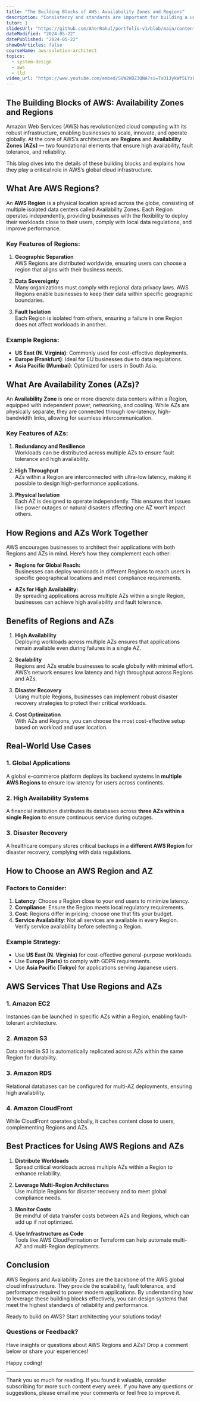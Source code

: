 ```yaml
---
title: "The Building Blocks of AWS: Availability Zones and Regions"
description: "Consistency and standards are important for building a unified design language and help the user know what to expect from our product and how to use it. However, this does not mean sacrificing the user experience. In this sense, the context and needs of our users are priorities when developing our solutions."
tutor: 1
slidesUrl: "https://github.com/AherRahul/portfolio-v1/blob/main/content/articles/aws-solution-architect-exam-guide.md"
dateModified: "2024-05-22"
datePublished: "2024-05-22"
showOnArticles: false
courseName: aws-solution-architect
topics:
  - system-design
  - aws
  - lld
video_url: "https://www.youtube.com/embed/SVW2HBZ3QNA?si=TsD1JykWf5LYzBil"
---
```


## The Building Blocks of AWS: Availability Zones and Regions

Amazon Web Services (AWS) has revolutionized cloud computing with its robust infrastructure, enabling businesses to scale, innovate, and operate globally. At the core of AWS’s architecture are **Regions** and **Availability Zones (AZs)** — two foundational elements that ensure high availability, fault tolerance, and reliability. 

This blog dives into the details of these building blocks and explains how they play a critical role in AWS’s global cloud infrastructure.



## What Are AWS Regions?

An **AWS Region** is a physical location spread across the globe, consisting of multiple isolated data centers called Availability Zones. Each Region operates independently, providing businesses with the flexibility to deploy their workloads close to their users, comply with local data regulations, and improve performance.

### Key Features of Regions:
1. **Geographic Separation**  
   AWS Regions are distributed worldwide, ensuring users can choose a region that aligns with their business needs.

2. **Data Sovereignty**  
   Many organizations must comply with regional data privacy laws. AWS Regions enable businesses to keep their data within specific geographic boundaries.

3. **Fault Isolation**  
   Each Region is isolated from others, ensuring a failure in one Region does not affect workloads in another.

### Example Regions:
- **US East (N. Virginia)**: Commonly used for cost-effective deployments.
- **Europe (Frankfurt)**: Ideal for EU businesses due to data regulations.
- **Asia Pacific (Mumbai)**: Optimized for users in South Asia.



## What Are Availability Zones (AZs)?

An **Availability Zone** is one or more discrete data centers within a Region, equipped with independent power, networking, and cooling. While AZs are physically separate, they are connected through low-latency, high-bandwidth links, allowing for seamless intercommunication.

### Key Features of AZs:
1. **Redundancy and Resilience**  
   Workloads can be distributed across multiple AZs to ensure fault tolerance and high availability.

2. **High Throughput**  
   AZs within a Region are interconnected with ultra-low latency, making it possible to design high-performance applications.

3. **Physical Isolation**  
   Each AZ is designed to operate independently. This ensures that issues like power outages or natural disasters affecting one AZ won’t impact others.



## How Regions and AZs Work Together

AWS encourages businesses to architect their applications with both Regions and AZs in mind. Here’s how they complement each other:

- **Regions for Global Reach:**  
  Businesses can deploy workloads in different Regions to reach users in specific geographical locations and meet compliance requirements.

- **AZs for High Availability:**  
  By spreading applications across multiple AZs within a single Region, businesses can achieve high availability and fault tolerance.



## Benefits of Regions and AZs

1. **High Availability**  
   Deploying workloads across multiple AZs ensures that applications remain available even during failures in a single AZ.

2. **Scalability**  
   Regions and AZs enable businesses to scale globally with minimal effort. AWS’s network ensures low latency and high throughput across Regions and AZs.

3. **Disaster Recovery**  
   Using multiple Regions, businesses can implement robust disaster recovery strategies to protect their critical workloads.

4. **Cost Optimization**  
   With AZs and Regions, you can choose the most cost-effective setup based on workload and user location.



## Real-World Use Cases

### 1. **Global Applications**
   A global e-commerce platform deploys its backend systems in **multiple AWS Regions** to ensure low latency for users across continents.

### 2. **High Availability Systems**
   A financial institution distributes its databases across **three AZs within a single Region** to ensure continuous service during outages.

### 3. **Disaster Recovery**
   A healthcare company stores critical backups in a **different AWS Region** for disaster recovery, complying with data regulations.



## How to Choose an AWS Region and AZ

### Factors to Consider:
1. **Latency**: Choose a Region close to your end users to minimize latency.
2. **Compliance**: Ensure the Region meets local regulatory requirements.
3. **Cost**: Regions differ in pricing; choose one that fits your budget.
4. **Service Availability**: Not all services are available in every Region. Verify service availability before selecting a Region.

### Example Strategy:
- Use **US East (N. Virginia)** for cost-effective general-purpose workloads.
- Use **Europe (Paris)** to comply with GDPR requirements.
- Use **Asia Pacific (Tokyo)** for applications serving Japanese users.



## AWS Services That Use Regions and AZs

### 1. **Amazon EC2**
   Instances can be launched in specific AZs within a Region, enabling fault-tolerant architecture.

### 2. **Amazon S3**
   Data stored in S3 is automatically replicated across AZs within the same Region for durability.

### 3. **Amazon RDS**
   Relational databases can be configured for multi-AZ deployments, ensuring high availability.

### 4. **Amazon CloudFront**
   While CloudFront operates globally, it caches content close to users, complementing Regions and AZs.



## Best Practices for Using AWS Regions and AZs

1. **Distribute Workloads**  
   Spread critical workloads across multiple AZs within a Region to enhance reliability.

2. **Leverage Multi-Region Architectures**  
   Use multiple Regions for disaster recovery and to meet global compliance needs.

3. **Monitor Costs**  
   Be mindful of data transfer costs between AZs and Regions, which can add up if not optimized.

4. **Use Infrastructure as Code**  
   Tools like AWS CloudFormation or Terraform can help automate multi-AZ and multi-Region deployments.



## Conclusion

AWS Regions and Availability Zones are the backbone of the AWS global cloud infrastructure. They provide the scalability, fault tolerance, and performance required to power modern applications. By understanding how to leverage these building blocks effectively, you can design systems that meet the highest standards of reliability and performance.

Ready to build on AWS? Start architecting your solutions today!



### Questions or Feedback?

Have insights or questions about AWS Regions and AZs? Drop a comment below or share your experiences!


Happy coding!








---

Thank you so much for reading. If you found it valuable, consider subscribing for more such content every week. If you have any questions or suggestions, please email me your comments or feel free to improve it.